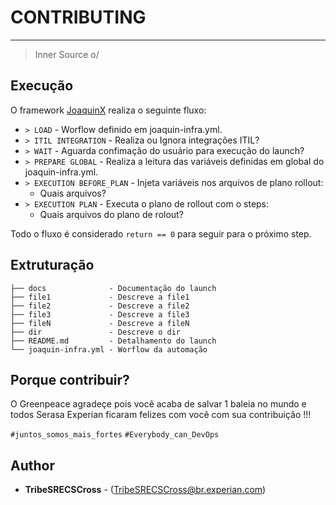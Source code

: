# CONTRIBUTING
----
> Inner Source o/

## Execução

O framework  [JoaquinX](https://code.experian.local/projects/SCIB/repos/joaquin-x/browse) realiza o seguinte fluxo:
* `> LOAD` - Worflow definido em joaquin-infra.yml.
* `> ITIL INTEGRATION` -  Realiza ou Ignora integrações ITIL?
* `> WAIT` -  Aguarda confimação do usuário para execução do launch?
* `> PREPARE GLOBAL` -  Realiza a leitura das variáveis definidas em  global do joaquin-infra.yml.
* `> EXECUTION BEFORE_PLAN` -  Injeta variáveis nos arquivos de plano rollout:
	* Quais arquivos?
* `> EXECUTION PLAN` -  Executa o plano de rollout com o steps:
	* Quais arquivos do plano de rolout?

Todo o fluxo é considerado `return == 0` para seguir para o próximo step.

## Extruturação 

```
├── docs              - Documentação do launch
├── file1             - Descreve a file1
├── file2             - Descreve a file2
├── file3             - Descreve a file3
├── fileN             - Descreve a fileN
├── dir               - Descreve o dir
├── README.md         - Detalhamento do launch
└── joaquin-infra.yml - Worflow da automação 
```

## Porque contribuir?

O Greenpeace agradeçe pois você acaba de salvar 1 baleia no mundo e todos Serasa Experian ficaram felizes com você com sua contribuição !!! 

`#juntos_somos_mais_fortes`  `#Everybody_can_DevOps`

## Author

* **TribeSRECSCross** - (TribeSRECSCross@br.experian.com)